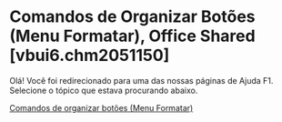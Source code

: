 
# Comandos de Organizar Botões (Menu Formatar), Office Shared [vbui6.chm2051150]

Olá! Você foi redirecionado para uma das nossas páginas de Ajuda F1. Selecione o tópico que estava procurando abaixo.

[Comandos de organizar botões (Menu Formatar)](http://msdn.microsoft.com/library/51e35a64-3ce4-fad7-0160-0316a4d0e19f%28Office.15%29.aspx)
